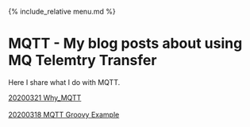 {% include_relative menu.md %}

# MQTT - My blog posts about using MQ Telemtry Transfer

Here I share what I do with MQTT.

[20200321 Why_MQTT](20200321_Why_MQTT.md)<br/><br/>
[20200318 MQTT Groovy Example](20200318_MQTT_Groovy_Example.md)<br/><br/>
